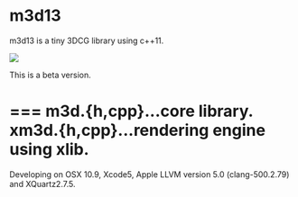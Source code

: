 m3d13
===
m3d13 is a tiny 3DCG library using c++11.

![](https://raw.github.com/0x0c/m3d13/master/sample.png)

This is a beta version.

===
	m3d.{h,cpp}...core library.
	xm3d.{h,cpp}...rendering engine using xlib.
===
Developing on OSX 10.9, Xcode5, Apple LLVM version 5.0 (clang-500.2.79) and XQuartz2.7.5.